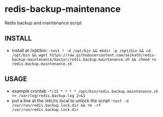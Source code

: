 # redis-backup-maintenance
Redis backup and maintenance script

## INSTALL
- install at /opt/bin:
-```test ! -d /opt/bin && mkdir -p /opt/bin && cd /opt/bin && wget https://raw.githubusercontent.com/seikath/redis-backup-maintenance/master/redis.backup.maintenance.sh && chmod +x redis.backup.maintenance.sh```

## USAGE
- example crontab
-```*/15 * * * * /opt/bin/redis.backup.maintenance.sh >> /var/log/redis.backup.log 2>&1```
- put a line at the /etc/rc.local to unlock the script 
-```test -d /var/run/redis.backup.lock.dir && rm -rf /var/run/redis.backup.lock.dir```
